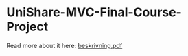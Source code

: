# UniShare-MVC-Final-Course-Project

Read more about it here: [beskrivning.pdf](https://github.com/ViggoLagerstedtEkholm/UniShare-MVC-Final-Course-Project/files/7500872/beskrivning.pdf)

